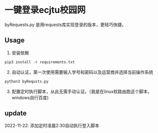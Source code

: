 # 一键登录ecjtu校园网

byRequests.py 是用requests库实现登录的版本，更轻巧快捷。

## Usage

1. 安装依赖
```python
pip3 install -r requirements.txt
```

2. 自动认证，第一次使用需要输入学号和密码以及运营商并选择当前操作系统
```python
python3 byRequsts.py
```

3. 配置定时执行脚本，从此无需手动认证。（我是在linux软路由跑这个脚本，windows自行百度)

## update

2022-11-22: 添加定时凌晨2:30自动执行登入脚本